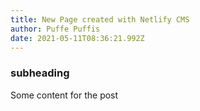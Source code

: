 ```yaml
---
title: New Page created with Netlify CMS
author: Puffe Puffis
date: 2021-05-11T08:36:21.992Z
---
```

### subheading

Some content for the post